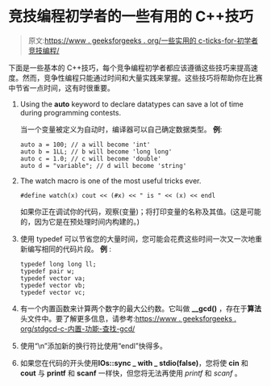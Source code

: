 # 竞技编程初学者的一些有用的 C++技巧

> 原文:[https://www . geeksforgeeks . org/一些实用的 c-ticks-for-初学者竞技编程/](https://www.geeksforgeeks.org/some-useful-c-tricks-for-beginners-in-competitive-programming/)

下面是一些基本的 C++技巧，每个竞争编程初学者都应该遵循这些技巧来提高速度。然而，竞争性编程只能通过时间和大量实践来掌握。这些技巧将帮助你在比赛中节省一点时间，这有时很重要。

1.  Using the **auto** keyword to declare datatypes can save a lot of time during programming contests.

    当一个变量被定义为自动时，编译器可以自己确定数据类型。
    **例**:

    ```
    auto a = 100; // a will become 'int'
    auto b = 1LL; // b will become 'long long'
    auto c = 1.0; // c will become 'double'
    auto d = "variable"; // d will become 'string'

    ```

2.  The watch macro is one of the most useful tricks ever.

    ```
    #define watch(x) cout << (#x) << " is " << (x) << endl

    ```

    如果你正在调试你的代码，观察(变量)；将打印变量的名称及其值。(这是可能的，因为它是在预处理时间内构建的。)

3.  使用 typedef 可以节省您的大量时间，您可能会花费这些时间一次又一次地重新编写相同的代码片段。
    **例** :

    ```
    typedef long long ll;
    typedef pair w;
    typedef vector va;
    typedef vector vb;
    typedef vector vc;

    ```

4.  有一个内置函数来计算两个数字的最大公约数。它叫做 **__gcd()** ，存在于**算法**头文件中。要了解更多信息，请参考:[https://www . geeksforgeeks . org/stdgcd-c-内置-功能-查找-gcd/](https://www.geeksforgeeks.org/stdgcd-c-inbuilt-function-finding-gcd/)
5.  使用“\n”添加新的换行符比使用“endl”快得多。
6.  如果您在代码的开头使用**IOs::sync _ with _ stdio(false)**，您将使 **cin** 和 **cout** 与 **printf** 和 **scanf** 一样快，但您将无法再使用 *printf* 和 *scanf* 。